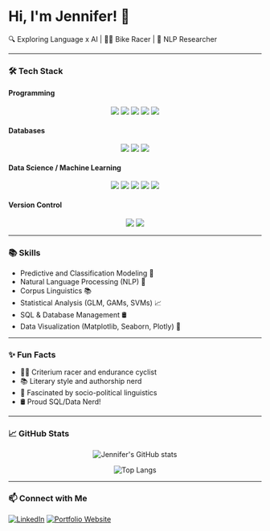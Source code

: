 # Hi, I'm Jennifer! 👋
🔍 Exploring Language x AI | 🚴‍♀️ Bike Racer | 🧠 NLP Researcher

<hr>

### 🛠️ Tech Stack

#### Programming
<div align="center">
<img src="https://img.shields.io/badge/-Python-000?style=flat&logo=python&logoColor=white" />
<img src="https://img.shields.io/badge/-R-000?style=flat&logo=r&logoColor=white" />
<img src="https://img.shields.io/badge/-SQL-000?style=flat&logo=postgresql&logoColor=white" />
<img src="https://img.shields.io/badge/-HTML5-000?style=flat&logo=html5&logoColor=white" />
<img src="https://img.shields.io/badge/-CSS3-000?style=flat&logo=css3&logoColor=white" />
</div>

#### Databases
<div align="center">
<img src="https://img.shields.io/badge/-PostgreSQL-000?style=flat&logo=postgresql&logoColor=white" />
<img src="https://img.shields.io/badge/-Microsoft%20SQL%20Server-000?style=flat&logo=microsoftsqlserver&logoColor=white" />
<img src="https://img.shields.io/badge/-MariaDB-000?style=flat&logo=mariadb&logoColor=white" />
</div>

#### Data Science / Machine Learning
<div align="center">
<img src="https://img.shields.io/badge/-Pandas-000?style=flat&logo=pandas&logoColor=white" />
<img src="https://img.shields.io/badge/-Scikit%20Learn-000?style=flat&logo=scikit-learn&logoColor=white" />
<img src="https://img.shields.io/badge/-TensorFlow-000?style=flat&logo=tensorflow&logoColor=white" />
<img src="https://img.shields.io/badge/-Keras-000?style=flat&logo=keras&logoColor=white" />
<img src="https://img.shields.io/badge/-Jupyter-000?style=flat&logo=jupyter&logoColor=white" />
</div>

#### Version Control
<div align="center">
<img src="https://img.shields.io/badge/-Git-000?style=flat&logo=git&logoColor=white" />
<img src="https://img.shields.io/badge/-GitHub-000?style=flat&logo=github&logoColor=white" />
</div>

<hr>

### 📚 Skills
- Predictive and Classification Modeling 🔮
- Natural Language Processing (NLP) 🧠
- Corpus Linguistics 📚
- Statistical Analysis (GLM, GAMs, SVMs) 📈
- SQL & Database Management 🛢️
- Data Visualization (Matplotlib, Seaborn, Plotly) 🎨

<hr>

### ✨ Fun Facts
- 🚴‍♀️ Criterium racer and endurance cyclist
- 📚 Literary style and authorship nerd
- 🧠 Fascinated by socio-political linguistics
- 🛢️ Proud SQL/Data Nerd!

<hr>

### 📈 GitHub Stats

<div align="center">

![Jennifer's GitHub stats](https://github-readme-stats.vercel.app/api?username=rofljen&show_icons=true&theme=calm&hide_title=true&hide_border=true)

![Top Langs](https://github-readme-stats.vercel.app/api/top-langs/?username=rofljen&layout=compact&theme=calm&hide_border=true)

</div>

<hr>

### 📫 Connect with Me
[![LinkedIn](https://img.shields.io/badge/LinkedIn-Connect-blue?style=flat&logo=linkedin)](https://linkedin.com/in/yourlinkedin)
[![Portfolio Website](https://img.shields.io/badge/Portfolio-Visit-green?style=flat&logo=github)](https://www.jenniferhaliewicz.com)
